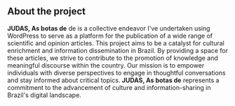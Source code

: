 ## About the project

**JUDAS, As botas de** de is a collective endeavor I've undertaken using WordPress to serve as a platform for the publication of a wide range of scientific and opinion articles. This project aims to be a catalyst for cultural enrichment and information dissemination in Brazil. By providing a space for these articles, we strive to contribute to the promotion of knowledge and meaningful discourse within the country. Our mission is to empower individuals with diverse perspectives to engage in thoughtful conversations and stay informed about critical topics. **JUDAS, As botas de** represents a commitment to the advancement of culture and information-sharing in Brazil's digital landscape.
